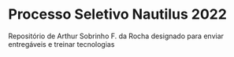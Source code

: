 # Processo Seletivo Nautilus 2022
Repositório de Arthur Sobrinho F. da Rocha designado para enviar entregáveis e treinar tecnologias

